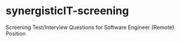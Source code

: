 # synergisticIT-screening
Screening Test/Interview Questions for Software Engineer (Remote) Position
